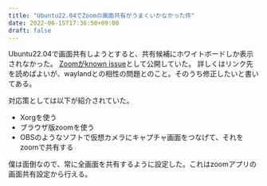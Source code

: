 ```yaml
---
title: "Ubuntu22.04でZoomの画面共有がうまくいかなかった件"
date: 2022-06-15T17:36:50+09:00
draft: false
---
```


Ubuntu22.04で画面共有しようとすると、共有候補にホワイトボードしか表示されなかった。
[Zoomがknown issue](https://support.zoom.us/hc/en-us/articles/6634039380877)として公開していた。
詳しくはリンク先を読めばよいが、waylandとの相性の問題とのこと。そのうち修正したいと書いてある。

対応策としては以下が紹介されていた。

- Xorgを使う
- ブラウザ版zoomを使う
- OBSのようなソフトで仮想カメラにキャプチャ画面をつなげて、それをzoomで共有する

僕は面倒なので、常に全画面を共有するように設定した。これはzoomアプリの画面共有設定から行える。

